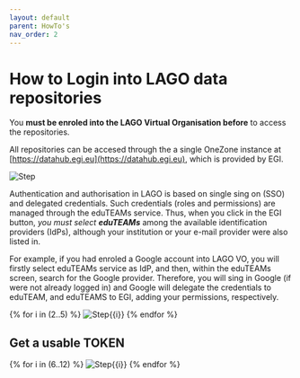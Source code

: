```yaml
---
layout: default
parent: HowTo's
nav_order: 2
---
```


# How to Login into LAGO data repositories

You **must be enroled into the LAGO Virtual Organisation before** to access the repositories. 

All repositories can be accesed through the a single OneZone instance at [https://datahub.egi.eu](https://datahub.egi.eu), which is provided by EGI.

![Step](/DMP/docs/howtos/how_to_login_into_OneData_img/datahub.egi.eu_login.png)

Authentication and authorisation in LAGO is based on single sing on (SSO) and delegated credentials. Such credentials (roles and permissions) are managed through the eduTEAMs service. Thus, when you click in the EGI button, *you must select **eduTEAMs*** among the available identification providers (IdPs), although your institution or your e-mail provider were also listed in.

For example, if you had enroled a Google account into LAGO VO, you will firstly select eduTEAMs service as IdP, and then, within the eduTEAMs screen, search for the Google provider. Therefore, you will sing in Google (if were not already logged in) and Google will delegate the credentials to eduTEAM, and eduTEAMS to EGI, adding your permissions, respectively.

{% for i in (2..5) %} 
  ![Step{{i}}](/DMP/docs/howtos/how_to_login_into_OneData_img/datahub.egi.eu_login{{i}}.png)
{% endfor %}

## Get a usable TOKEN

{% for i in (6..12) %} 
  ![Step{{i}}](/DMP/docs/howtos/how_to_login_into_OneData_img/datahub.egi.eu_login{{i}}.png)
{% endfor %}

